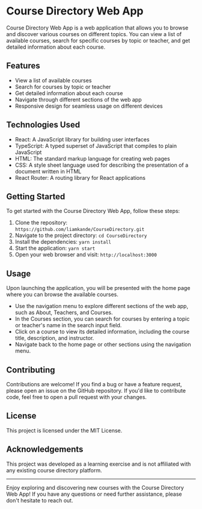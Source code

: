 # Course Directory Web App

Course Directory Web App is a web application that allows you to browse and discover various courses on different topics. You can view a list of available courses, search for specific courses by topic or teacher, and get detailed information about each course.

## Features

- View a list of available courses
- Search for courses by topic or teacher
- Get detailed information about each course
- Navigate through different sections of the web app
- Responsive design for seamless usage on different devices

## Technologies Used

- React: A JavaScript library for building user interfaces
- TypeScript: A typed superset of JavaScript that compiles to plain JavaScript
- HTML: The standard markup language for creating web pages
- CSS: A style sheet language used for describing the presentation of a document written in HTML
- React Router: A routing library for React applications

## Getting Started

To get started with the Course Directory Web App, follow these steps:

1. Clone the repository: `https://github.com/liamkande/CourseDirectory.git`
2. Navigate to the project directory: `cd CourseDirectory`
3. Install the dependencies: `yarn install`
4. Start the application: `yarn start`
5. Open your web browser and visit: `http://localhost:3000`

## Usage

Upon launching the application, you will be presented with the home page where you can browse the available courses.

- Use the navigation menu to explore different sections of the web app, such as About, Teachers, and Courses.
- In the Courses section, you can search for courses by entering a topic or teacher's name in the search input field.
- Click on a course to view its detailed information, including the course title, description, and instructor.
- Navigate back to the home page or other sections using the navigation menu.

## Contributing

Contributions are welcome! If you find a bug or have a feature request, please open an issue on the GitHub repository. If you'd like to contribute code, feel free to open a pull request with your changes.

## License

This project is licensed under the MIT License.

## Acknowledgements

This project was developed as a learning exercise and is not affiliated with any existing course directory platform.

---

Enjoy exploring and discovering new courses with the Course Directory Web App! If you have any questions or need further assistance, please don't hesitate to reach out.
